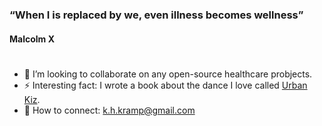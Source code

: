 # 
### “When I is replaced by we, even illness becomes wellness” 
#### Malcolm X

#
- :hospital: I’m looking to collaborate on any open-source healthcare probjects.
- ⚡ Interesting fact: I wrote a book about the dance I love called [Urban Kiz](https://books.google.nl/books?id=Y65CEAAAQBAJ&printsec=copyright&redir_esc=y#v=onepage&q&f=false).  
- 🔗 How to connect: k.h.kramp@gmail.com
  
